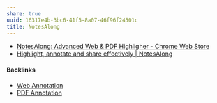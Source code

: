 ```yaml
---
share: true
uuid: 16317e4b-3bc6-41f5-8a07-46f96f24501c
title: NotesAlong
---
```

* [NotesAlong: Advanced Web & PDF Highligher - Chrome Web Store](https://chrome.google.com/webstore/detail/notesalong-advanced-web-p/egpbgcdjicaeknfhonheocaepjcabbjg)
* [Highlight, annotate and share effectively | NotesAlong](https://notesalong.com/)

#### Backlinks

* [Web Annotation](/1a1a3f1f-f090-48a2-ae68-04dcda0dbed6)
* [PDF Annotation](/3a6e70f4-6e28-4b3b-8bbc-c28afe14ed6e)